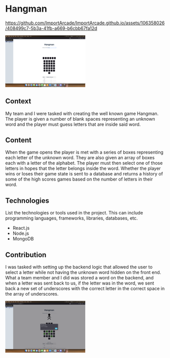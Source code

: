 # Hangman



https://github.com/ImportArcade/ImportArcade.github.io/assets/106358026/408499c7-5b3a-41fb-a669-b6cbb67fa12d



<img src="Hangman1.png" alt="Project Image" style="width: 50%;">

## Context

My team and I were tasked with creating the well known game Hangman. The player is given a number of blank spaces representing an unknown word and the player must guess letters that are inside said word.

## Content

When the game opens the player is met with a series of boxes representing each letter of the unknown word. They are also given an array of boxes each with a letter of the alphabet. The player must then select one of those letters in hopes that the letter belongs inside the word. Whether the player wins or loses their game state is sent to a database and returns a history of some of the high scores games based on the number of letters in their word.

## Technologies

List the technologies or tools used in the project. This can include programming languages, frameworks, libraries, databases, etc.

- React.js
- Node.js
- MongoDB

## Contribution

I was tasked with setting up the backend logic that allowed the user to select a letter while not having the unknown word hidden on the front end. What a team member and I did was stored a word on the backend, and when a letter was sent back to us, if the letter was in the word, we sent back a new set of underscores with the correct letter in the correct space in the array of underscores.

<img src="Hangman2.png" alt="Project Image" style="width: 50%;">
